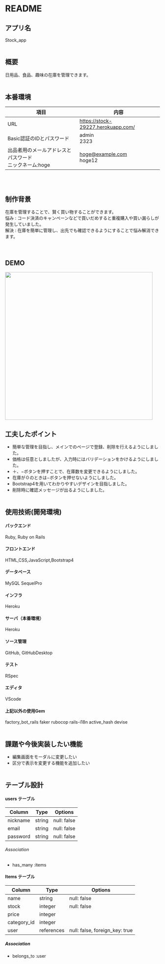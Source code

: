# README

## アプリ名
Stock_app
<br /><br />


## 概要
日用品、食品、趣味の在庫を管理できます。
<br /><br />

## 本番環境
| 項目 | 内容 |
| --  |  -- |
| URL | https://stock-29227.herokuapp.com/ |
| Basic認証のIDとパスワード | admin<br>2323 |
| 出品者用のメールアドレスとパスワード<br>ニックネーム:hoge |hoge@example.com<br>hoge12|
<br /><br />

## 制作背景
在庫を管理することで、賢く買い物することができます。  
悩み : コード決済のキャンペーンなどで買いだめすると重複購入や買い漏らしが発生していました。  
解決 : 在庫を簡単に管理し、出先でも確認できるようにすることで悩み解消できます。  
<br /><br />


## DEMO
<img src="https://user-images.githubusercontent.com/67131613/94334985-16184500-0013-11eb-8ce3-8130fc3b356a.gif" width="480px">
<br />


## 工夫したポイント
- 簡単な管理を目指し、メインでのページで登録、削除を行えるようにしました。
- 価格は任意としましたが、入力時にはバリデーションをかけるようにしました。
- ＋、−ボタンを押すことで、在庫数を変更できるようにしました。
- 在庫が０のときは−ボタンを押せないようにしました。
- Bootstrap4を用いてわかりやすいデザインを目指しました。
- 削除時に確認メッセージが出るようにしました。
<br /><br />

## 使用技術(開発環境)
#### バックエンド
Ruby, Ruby on Rails

#### フロントエンド
HTML,CSS,JavaScript,Bootstrap4

#### データベース
MySQL SequelPro

#### インフラ
Heroku

#### サーバ（本番環境）
Heroku

#### ソース管理
GitHub, GitHubDesktop

#### テスト
RSpec

#### エディタ
VScode

#### 上記以外の使用Gem
factory_bot_rails
faker
rubocop
rails-i18n
active_hash
devise
<br /><br />

## 課題や今後実装したい機能
- 編集画面をモーダルに変更したい
- 区分で表示を変更する機能を追加したい
<br /><br />

## テーブル設計

#### users テーブル

| Column   | Type   | Options     |
| -------- | ------ | ----------- |
| nickname | string | null: false |
| email    | string | null: false |
| password | string | null: false |


###### Association

- has_many :items

#### Items テーブル

| Column      | Type       | Options                        |
| ----------- | ---------- | ------------------------------ |
| name        | string     | null: false                    |
| stock       | integer    | null: false                    |
| price       | integer    |                                |
| category_id | integer    |                                |
| user        | references | null: false, foreign_key: true |

##### Association

- belongs_to :user

<!-- This README would normally document whatever steps are necessary to get the
application up and running.

Things you may want to cover:

* Ruby version

* System dependencies

* Configuration

* Database creation

* Database initialization

* How to run the test suite

* Services (job queues, cache servers, search engines, etc.)

* Deployment instructions -->